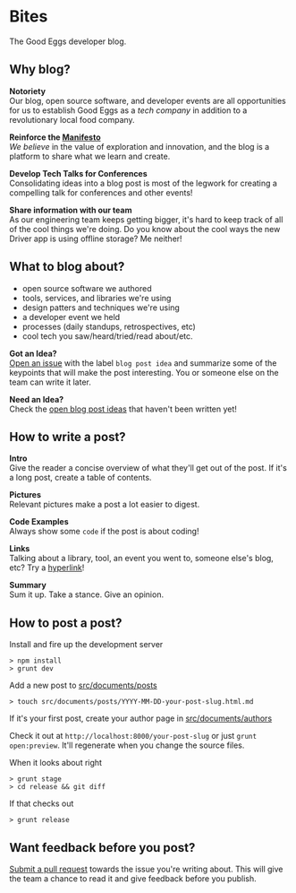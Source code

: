 # Bites
The Good Eggs developer blog.


Why blog?
---------

**Notoriety**  
Our blog, open source software, and developer events are all opportunities for us
to establish Good Eggs as a _tech company_ in addition to a revolutionary local food company.

**Reinforce the [Manifesto](https://github.com/goodeggs/bites/blob/master/src/documents/posts/2014-02-25-manifesto.html.md#we-believe)**  
_We believe_ in the value of exploration and innovation, and the blog is a platform to share what we learn and create.

**Develop Tech Talks for Conferences**  
Consolidating ideas into a blog post is most of the legwork for creating a compelling talk for conferences and other events!

**Share information with our team**  
As our engineering team keeps getting bigger, it's hard to keep track of all of the cool things we're doing. Do you know about the cool ways the new Driver app is using offline storage? Me neither!

What to blog about?
-------------------
* open source software we authored
* tools, services, and libraries we're using
* design patters and techniques we're using
* a developer event we held
* processes (daily standups, retrospectives, etc)
* cool tech you saw/heard/tried/read about/etc.

**Got an Idea?**  
[Open an issue](https://github.com/goodeggs/bites/issues/new) with the label `blog post idea` and summarize some of the keypoints that will make the post interesting. You or someone else on the team can write it later.

**Need an Idea?**  
Check the [open blog post ideas](https://github.com/goodeggs/bites/issues?labels=blog+post+idea&state=open) that haven't been written yet!

How to write a post?
--------------------

**Intro**  
Give the reader a concise overview of what they'll get out of the post. If it's a long post, create a table of contents.

**Pictures**  
Relevant pictures make a post a lot easier to digest.

**Code Examples**  
Always show some `code` if the post is about coding!

**Links**  
Talking about a library, tool, an event you went to, someone else's blog, etc? Try a [hyperlink](http://en.wikipedia.org/wiki/Hyperlink)!

**Summary**  
Sum it up. Take a stance. Give an opinion.


How to post a post?
-------------------
Install and fire up the development server

    > npm install
    > grunt dev

Add a new post to [src/documents/posts](https://github.com/goodeggs/bites/tree/master/src/documents/posts)

    > touch src/documents/posts/YYYY-MM-DD-your-post-slug.html.md

If it's your first post, create your author page in [src/documents/authors](https://github.com/goodeggs/bites/tree/master/src/documents/authors)

Check it out at `http://localhost:8000/your-post-slug` or just `grunt open:preview`.  It'll regenerate when you change the source files.

When it looks about right

    > grunt stage
    > cd release && git diff

If that checks out

    > grunt release


Want feedback before you post?
-----------------------
[Submit a pull request](https://github.com/goodeggs/bites/compare/) towards the issue you're writing about. This will give the team a chance to read it and give feedback before you publish.
